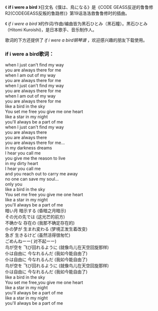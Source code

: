 

《 **if i were a bird** 》日文名《僕は、鳥になる》是《CODE
GEASS反逆的鲁鲁修R2(CODEGEASS反叛的鲁路修)》第19话洛洛救鲁鲁修时的插曲。

  

《 _if i were a bird_ 》的作词/作曲/编曲皆为黑石ひとみ（黑石瞳）。黒石ひとみ（Hitomi
Kuroishi)，是日本歌手、音乐制作人。

  

歌词的下方还提供了 _if i were a bird钢琴谱_ ，欢迎感兴趣的朋友下载使用。

### if i were a bird歌词：

when I just can't find my way  
you are always there for me  
when I am out of my way  
you are always there for me  
when I just can't find my way  
you are always there for me  
when I am out of my way  
you are always there for me  
like a bird in the sky  
You set me free you give me one heart  
like a star in my night  
you'll always be a part of me  
when I just can't find my way  
you are always there  
you are always there  
you are always there for me...  
in my darkness dreams  
I hear you call me  
you give me the reason to live  
in my dirty heart  
I hear you call me  
and you reach out to carry me away  
no one can save my soul...  
only you  
like a bird in the sky  
You set me free you give me one heart  
like a star in my night  
you'll always be a part of me  
暗い月 暗示する (昏暗之月暗示)  
その光の先では (这光芒的前方)  
不确かな 存在の (我那不确定存在的)  
仆の梦が 生まれ変わる (梦境正发生着改变)  
急ぎ 生きるけど (虽然活得很匆忙)  
ごめんねーー( 对不起ーー)  
鸟が空を 飞び回れるように (就像鸟儿在天空回旋那样)  
仆は自由に 今なれるんだ (我如今能自由了)  
仆は自由に 今なれるんだ (我如今能自由了)  
鸟が空を 飞び回れるように (就像鸟儿在天空回旋那样)  
仆は自由に 今なれるんだ (我如今能自由了)  
like a bird in the sky  
You set me free,you give me one heart  
like a star in my night  
you'll always be a part of me  
like a star in my night  
you'll always be a part of me

